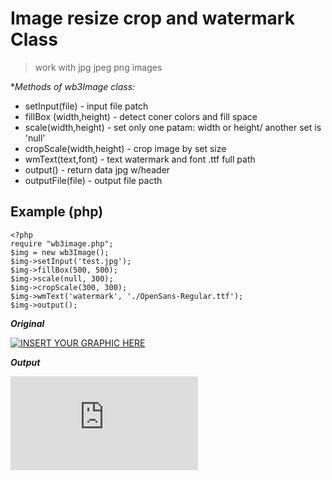 # Image resize crop  and watermark Class

> work with jpg jpeg png images


**Methods of wb3Image class:*

- setInput(file) - input file patch
- fillBox (width,height) - detect coner colors and fill space
- scale(width,height) -  set only one patam: width or height/ another set is 'null' 
- cropScale(width,height) - crop image by set size
- wmText(text,font) - text watermark  and font .ttf full path
- output() - return data jpg w/header
- outputFile(file) - output file pacth  




## Example (php)

```
<?php
require "wb3image.php";
$img = new wb3Image();
$img->setInput('test.jpg');
$img->fillBox(500, 500);
$img->scale(null, 300);
$img->cropScale(300, 300);
$img->wmText('watermark', './OpenSans-Regular.ttf');
$img->output();

```
***Original***

[![INSERT YOUR GRAPHIC HERE](http://ialexeev.cloud/wbmods/wb3image/test.jpg)]()

***Output***

[![INSERT YOUR GRAPHIC HERE](http://ialexeev.cloud/wbmods/wb3image/index.php)]()

